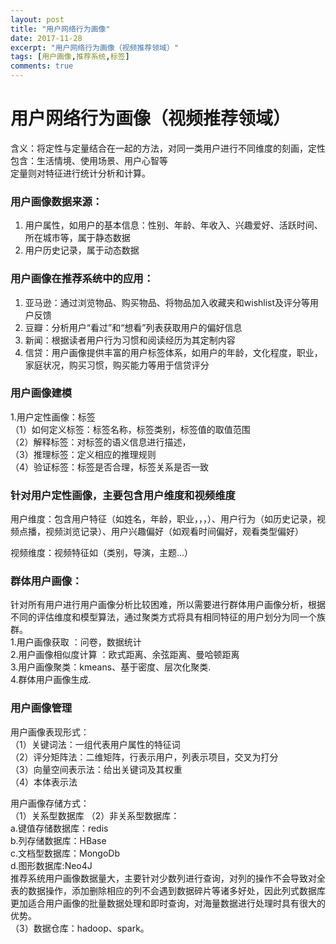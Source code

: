 ```yaml
---
layout: post
title: "用户网络行为画像"
date: 2017-11-28
excerpt: "用户网络行为画像（视频推荐领域）"
tags: [用户画像,推荐系统,标签]
comments: true
---
```

# 用户网络行为画像（视频推荐领域）
含义：将定性与定量结合在一起的方法，对同一类用户进行不同维度的刻画，定性包含：生活情境、使用场景、用户心智等   
定量则对特征进行统计分析和计算。

### 用户画像数据来源：
1. 用户属性，如用户的基本信息：性别、年龄、年收入、兴趣爱好、活跃时间、所在城市等，属于静态数据  
2. 用户历史记录，属于动态数据

### 用户画像在推荐系统中的应用：
1.   亚马逊：通过浏览物品、购买物品、将物品加入收藏夹和wishlist及评分等用户反馈  
2.   豆瓣：分析用户“看过”和“想看”列表获取用户的偏好信息   
3.   新闻：根据读者用户行为习惯和阅读经历为其定制内容  
4.   信贷：用户画像提供丰富的用户标签体系，如用户的年龄，文化程度，职业，家庭状况，购买习惯，购买能力等用于信贷评分

### 用户画像建模  
1.用户定性画像：标签  
（1）如何定义标签：标签名称，标签类别，标签值的取值范围  
（2）解释标签：对标签的语义信息进行描述，  
（3）推理标签：定义相应的推理规则  
（4）验证标签：标签是否合理，标签关系是否一致


### 针对用户定性画像，主要包含用户维度和视频维度  
用户维度：包含用户特征（如姓名，年龄，职业，，，）、用户行为（如历史记录，视频点播，视频浏览记录）、用户兴趣偏好（如观看时间偏好，观看类型偏好）  

视频维度：视频特征如（类别，导演，主题...）  


### 群体用户画像：  
针对所有用户进行用户画像分析比较困难，所以需要进行群体用户画像分析，根据不同的评估维度和模型算法，通过聚类方式将具有相同特征的用户划分为同一个族群。  
1.用户画像获取 ：问卷，数据统计   
2.用户画像相似度计算  ：欧式距离、余弦距离、曼哈顿距离  
3.用户画像聚类：kmeans、基于密度、层次化聚类.  
4.群体用户画像生成.   

### 用户画像管理  
用户画像表现形式：  
（1）关键词法：一组代表用户属性的特征词  
（2）评分矩阵法：二维矩阵，行表示用户，列表示项目，交叉为打分  
（3）向量空间表示法：给出关键词及其权重  
（4）本体表示法  

用户画像存储方式：  
（1）关系型数据库
（2）非关系型数据库：  
	a.键值存储数据库：redis   
	b.列存储数据库：HBase   
	c.文档型数据库：MongoDb   
	d.图形数据库:Neo4J  
推荐系统用户画像数据量大，主要针对少数列进行查询，对列的操作不会导致对全表的数据操作，添加删除相应的列不会遇到数据碎片等诸多好处，因此列式数据库更加适合用户画像的批量数据处理和即时查询，对海量数据进行处理时具有很大的优势。  
（3）数据仓库：hadoop、spark。







